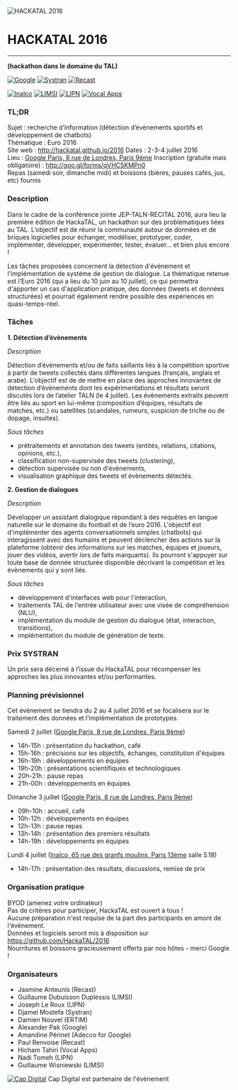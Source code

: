 ![HACKATAL 2016](https://raw.githubusercontent.com/HackaTAL/2016/gh-pages/hackatal2016.jpg)

# HACKATAL 2016
---------------
**(hackathon dans le domaine du TAL)**

[![Google](https://raw.githubusercontent.com/HackaTAL/2016/gh-pages/logo-google.png)](http://www.google.fr)
[![Systran](https://raw.githubusercontent.com/HackaTAL/2016/gh-pages/logo-systran.png)](http://www.systran.fr)
[![Recast](https://raw.githubusercontent.com/HackaTAL/2016/gh-pages/logo-recast.png)](http://www.recast.ai)

[![Inalco](https://raw.githubusercontent.com/HackaTAL/2016/gh-pages/logo-inalco.png)](http://www.inalco.fr)
[![LIMSI](https://raw.githubusercontent.com/HackaTAL/2016/gh-pages/logo-limsi.png)](http://www.limsi.fr)
[![LIPN](https://raw.githubusercontent.com/HackaTAL/2016/gh-pages/logo-lipn.png)](http://lipn.univ-paris13.fr)
[![Vocal Apps](https://raw.githubusercontent.com/HackaTAL/2016/gh-pages/logo-vocalapps.png)](http://vocal-apps.com)

### TL;DR

Sujet : recherche d’information (détection d’évènements sportifs et développement de chatbots)  
Thématique : Euro 2016  
Site web : http://hackatal.github.io/2016
Dates : 2-3-4 juillet 2016  
Lieu : [Google Paris, 8 rue de Londres, Paris 9ème](https://goo.gl/maps/yPgc5XcT5B92)
Inscription (gratuite mais obligatoire) : http://goo.gl/forms/qVHC5KMPn0  
Repas (samedi soir, dimanche midi) et boissons (bières, pauses cafés, jus, etc) fournis

### Description

Dans le cadre de la conférence jointe JEP-TALN-RECITAL 2016, aura lieu la première édition de HackaTAL, un hackathon sur des problématiques liées au TAL. L’objectif est de réunir la communauté autour de données et de briques logicielles pour échanger, modéliser, prototyper, coder, implémenter, développer, expérimenter, tester, évaluer... et bien plus encore !

Les tâches proposées concernent la détection d'évènement et l'implémentation de système de gestion de dialogue. La thématique retenue est l’Euro 2016 (qui a lieu du 10 juin au 10 juillet), ce qui permettra d'apporter un cas d'application pratique, des données (tweets et données structurées) et pourrait également rendre possible des expériences en quasi-temps-réel.

### Tâches

**1. Détection d’évènements**

*Description*

Détection d’évènements et/ou de faits saillants liés à la compétition sportive à partir de tweets collectés dans différentes langues (français, anglais et arabe). L'objectif est de de mettre en place des approches innovantes de détection d’évènements dont les expérimentations et résultats seront discutés lors de l’atelier TALN (le 4 juillet). Les évènements extraits peuvent être liés au sport en lui-même (composition d’équipes, résultats de matches, etc.) ou satellites (scandales, rumeurs, suspicion de triche ou de dopage, insultes).

*Sous tâches*

- prétraitements et annotation des tweets (entités, relations, citations, opinions, etc.),
- classification non-supervisée des tweets (clustering),
- détection supervisée ou non d'évènements,
- visualisation graphique des tweets et évènements détectés.

**2. Gestion de dialogues**

*Description*

Développer un assistant dialogique répondant à des requêtes en langue naturelle sur le domaine du football et de l’euro 2016. L'objectif est d'implémenter des agents conversationnels simples (chatbots) qui interagissent avec des humains et peuvent déclencher des actions sur la plateforme (obtenir des informations sur les matches, équipes et joueurs, jouer des vidéos, avertir lors de faits marquants). Ils pourront s'appuyer sur toute base de donnée structurée disponible décrivant la compétition et les évènements qui y sont liés.

*Sous tâches*

- développement d'interfaces web pour l'interaction,
- traitements TAL de l'entrée utilisateur avec une visée de compréhension (NLU),
- implémentation du module de gestion du dialogue (état, interaction, transitions),
- implémentation du module de génération de texte.

### Prix SYSTRAN

Un prix sera décerné à l’issue du HackaTAL pour récompenser les approches les plus innovantes et/ou performantes.

### Planning prévisionnel

Cet évènement se tiendra du 2 au 4 juillet 2016 et se focalisera sur le traitement des données et l’implémentation de prototypes.

Samedi 2 juillet ([Google Paris, 8 rue de Londres, Paris 9ème](https://goo.gl/maps/yPgc5XcT5B92))

- 14h-15h : présentation du hackathon, café
- 15h-16h : précisions sur les objectifs, échanges, constitution d'équipes
- 16h-19h : développements en équipes
- 19h-20h : présentations scientifiques et technologiques
- 20h-21h : pause repas
- 21h-00h : développements en équipes

Dimanche 3 juillet ([Google Paris, 8 rue de Londres, Paris 9ème](https://goo.gl/maps/yPgc5XcT5B92))

- 09h-10h : accueil, café
- 10h-12h : développements en équipes
- 12h-13h : pause repas
- 13h-14h : présentation des premiers résultats
- 14h-19h : développements en équipes

Lundi 4 juillet ([Inalco, 65 rue des granfs moulins, Paris 13ème](https://goo.gl/maps/rZd6MBx5tR32) salle 5.18)

- 14h-17h : présentation des résultats, discussions, remise de prix

### Organisation pratique

BYOD (amenez votre ordinateur)  
Pas de critères pour participer, HackaTAL est ouvert à tous !  
Aucune préparation n'est requise de la part des participants en amont de l'évènement.  
Données et logiciels seront mis à disposition sur https://github.com/HackaTAL/2016  
Nourritures et boissons gracieusement offerts par nos hôtes - merci Google !  

### Organisateurs

- Jasmine Anteunis (Recast)
- Guillaume Dubuisson Duplessis (LIMSI)
- Joseph Le Roux (LIPN)
- Djamel Mostefa (Systran)
- Damien Nouvel (ERTIM)
- Alexander Pak (Google)
- Amandine Périnet (Adecco for Google)
- Paul Renvoise (Recast)
- Hicham Tahiri (Vocal Apps)
- Nadi Tomeh (LIPN)
- Guillaume Wisniewski (LIMSI)

[![Cap Digital](https://raw.githubusercontent.com/HackaTAL/2016/gh-pages/logo-capdigital.png)](http://www.capdigital.com)
Cap Digital est partenaire de l'évènement
